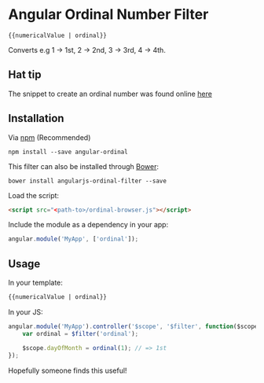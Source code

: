 # Angular Ordinal Number Filter


    {{numericalValue | ordinal}}

Converts e.g 1 -> 1st, 2 -> 2nd, 3 -> 3rd, 4 -> 4th.

## Hat tip
The snippet to create an ordinal number was found online [here](http://ecommerce.shopify.com/c/ecommerce-design/t/ordinal-number-in-javascript-1st-2nd-3rd-4th-29259)

## Installation

Via [npm](https://www.npmjs.com/package/angular-ordinal) (Recommended)

````terminal
npm install --save angular-ordinal
````

This filter can also be installed through [Bower](http://www.bower.io):
```terminal
bower install angularjs-ordinal-filter --save
```

Load the script:
```html
<script src="<path-to>/ordinal-browser.js"></script>
```

Include the module as a dependency in your app:
```js
angular.module('MyApp', ['ordinal']);
```

## Usage

In your template:
```html
{{numericalValue | ordinal}}
```

In your JS:
```js
angular.module('MyApp').controller('$scope', '$filter', function($scope, $filter) {
    var ordinal = $filter('ordinal');

    $scope.dayOfMonth = ordinal(1); // => 1st
});
```

Hopefully someone finds this useful!
